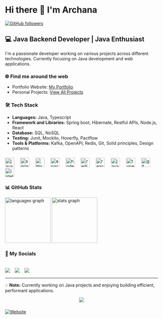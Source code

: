 # Hi there 👋 I'm Archana

[![GitHub followers](https://img.shields.io/github/followers/ArchanaNjoshi?label=Follow&style=social)](https://github.com/ArchanaNjoshi)

## 💻 Java Backend Developer | Java Enthusiast

I'm a passionate developer working on various projects across different technologies. Currently focusing on Java development and web applications.

### 🌐 Find me around the web
- Portfolio Website: [My Portfolio](https://archananjoshi.github.io/ArchanaNjoshi-portfolio/)
- Personal Projects: [View All Projects](https://github.com/ArchanaNjoshi?tab=repositories)

### 🛠️ Tech Stack
- **Languages:** Java, Typescript
- **Framework and Libraries:** Spring boot, Hibernate, Restful APIs, Node.js, React
- **Database:** SQL, NoSQL
- **Testing:** Junit, Mockito, Hoverfly, Pactflow
- **Tools & Platforms:** Kafka, OpenAPI, Redis, Git, Solid principles, Design patterns

###

<div align="left">
  <img src="https://cdn.jsdelivr.net/gh/devicons/devicon/icons/java/java-original.svg" height="30" alt="java logo"  />
  <img width="12" />
  <img src="https://cdn.jsdelivr.net/gh/devicons/devicon/icons/spring/spring-original.svg" height="30" alt="spring logo"  />
  <img width="12" />
  <img src="https://cdn.jsdelivr.net/gh/devicons/devicon/icons/mysql/mysql-original.svg" height="30" alt="mysql logo"  />
  <img width="12" />
  <img src="https://cdn.jsdelivr.net/gh/devicons/devicon/icons/apachekafka/apachekafka-original.svg" height="30" alt="apachekafka logo"  />
  <img width="12" />
  <img src="https://cdn.jsdelivr.net/gh/devicons/devicon/icons/nodejs/nodejs-original.svg" height="30" alt="nodejs logo"  />
  <img width="12" />
  <img src="https://cdn.jsdelivr.net/gh/devicons/devicon/icons/redis/redis-original.svg" height="30" alt="redis logo"  />
  <img width="12" />
  <img src="https://cdn.jsdelivr.net/gh/devicons/devicon/icons/react/react-original.svg" height="30" alt="react logo"  />
  <img width="12" />
  <img src="https://cdn.jsdelivr.net/gh/devicons/devicon/icons/javascript/javascript-original.svg" height="30" alt="javascript logo"  />
  <img width="12" />
  <img src="https://cdn.jsdelivr.net/gh/devicons/devicon/icons/typescript/typescript-original.svg" height="30" alt="typescript logo"  />
  <img width="12" />
  <img src="https://cdn.jsdelivr.net/gh/devicons/devicon/icons/git/git-original.svg" height="30" alt="git logo"  />
  <img width="12" />
  <img src="https://cdn.jsdelivr.net/gh/devicons/devicon/icons/intellij/intellij-original.svg" height="30" alt="intellij logo"  />
</div>

### 📊 GitHub Stats

<div align="left">
  <img src="https://github-readme-stats.vercel.app/api/top-langs?username=ArchanaNjoshi&locale=en&hide_title=false&layout=compact&card_width=320&langs_count=5&theme=dracula&hide_border=false" height="150" alt="languages graph"  />
  <img src="https://github-readme-stats.vercel.app/api?username=ArchanaNjoshi&hide_title=false&hide_rank=false&show_icons=true&include_all_commits=true&count_private=true&disable_animations=false&theme=dracula&locale=en&hide_border=false" height="150" alt="stats graph"  />
</div>


###

### 🤝 My Socials<br/><br/>
<a href="https://www.linkedin.com/in/archana-n-joshi/"><img src="https://img.shields.io/badge/linkedin-%230077B5.svg?&style=for-the-badge&logo=linkedin&logoColor=white"></a>&nbsp;&nbsp;&nbsp;
<a href=""><img src="https://img.shields.io/badge/instagram-%23E4405F.svg?&style=for-the-badge&logo=instagram&logoColor=white"></a>&nbsp;&nbsp;&nbsp;
<a href="https://www.github.com/ArchanaNjoshi"><img src="https://img.shields.io/badge/GitHub-100000?style=for-the-badge&logo=github&logoColor=white"></a>&nbsp;&nbsp;&nbsp;

---

💡 **Note:** Currently working on Java projects and enjoying building efficient, performant applications.

<div align="center">
  <img src="https://profile-counter.glitch.me/ArchanaNjoshi/count.svg?"  />
</div>

###
[![Website]()]()

